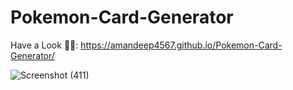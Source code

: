 # Pokemon-Card-Generator

Have a Look 👨‍💻:  https://amandeep4567.github.io/Pokemon-Card-Generator/

![Screenshot (411)](https://user-images.githubusercontent.com/90441055/218203339-9b6a2cee-6400-49ff-938c-0f5191607670.png)
